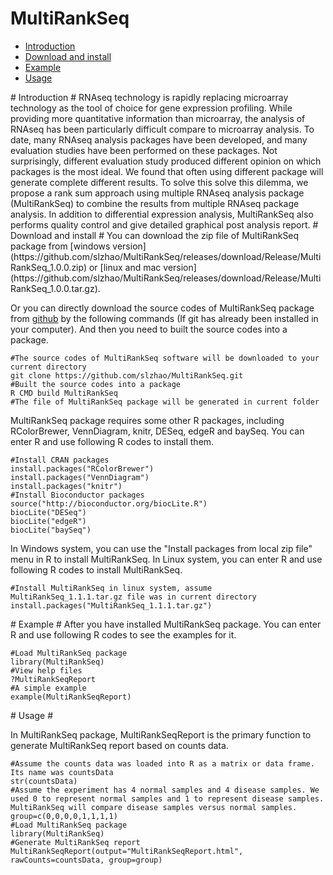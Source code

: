 MultiRankSeq
============
* [Introduction](#Introduction)
* [Download and install](#download)
* [Example](#example)
* [Usage](#usage)

<a name="Introduction"/>
# Introduction #
RNAseq technology is rapidly replacing microarray technology as the tool of choice for gene expression profiling. While providing more quantitative information than microarray, the analysis of RNAseq has been particularly difficult compare to microarray analysis. To date, many RNAseq analysis packages have been developed, and many evaluation studies have been performed on these packages.  Not surprisingly, different evaluation study produced different opinion on which packages is the most ideal.  We found that often using different package will generate complete different results.  To solve this solve this dilemma, we propose a rank sum approach using multiple RNAseq analysis package (MultiRankSeq) to combine the results from multiple RNAseq package analysis. In addition to differential expression analysis, MultiRankSeq also performs quality control and give detailed graphical post analysis report.    

<a name="download"/>
# Download and install #
You can download the zip file of MultiRankSeq package from [windows version](https://github.com/slzhao/MultiRankSeq/releases/download/Release/MultiRankSeq_1.0.0.zip) or [linux and mac version](https://github.com/slzhao/MultiRankSeq/releases/download/Release/MultiRankSeq_1.0.0.tar.gz).

Or you can directly download the source codes of MultiRankSeq package from [github](https://github.com/slzhao/MultiRankSeq) by the following commands (If git has already been installed in your computer). And then you need to built the source codes into a package.

	#The source codes of MultiRankSeq software will be downloaded to your current directory
	git clone https://github.com/slzhao/MultiRankSeq.git
	#Built the source codes into a package
	R CMD build MultiRankSeq
	#The file of MultiRankSeq package will be generated in current folder

MultiRankSeq package requires some other R packages, including RColorBrewer, VennDiagram, knitr, DESeq, edgeR and baySeq. You can enter R and use following R codes to install them. 

	#Install CRAN packages
	install.packages("RColorBrewer")
	install.packages("VennDiagram")
	install.packages("knitr")
	#Install Bioconductor packages
	source("http://bioconductor.org/biocLite.R")
	biocLite("DESeq")
	biocLite("edgeR")
	biocLite("baySeq")

In Windows system, you can use the "Install packages from local zip file" menu in R to install MultiRankSeq. In Linux system, you can enter R and use following R codes to install MultiRankSeq.
	
	#Install MultiRankSeq in linux system, assume MultiRankSeq_1.1.1.tar.gz file was in current directory
	install.packages("MultiRankSeq_1.1.1.tar.gz")

<a name="example"/>
# Example #
After you have installed MultiRankSeq package. You can enter R and use following R codes to see the examples for it.
	
	#Load MultiRankSeq package
	library(MultiRankSeq)
	#View help files
	?MultiRankSeqReport
	#A simple example
	example(MultiRankSeqReport)

<a name="usage"/>
# Usage #

In MultiRankSeq package, MultiRankSeqReport is the primary function to generate MultiRankSeq report based on counts data.

	#Assume the counts data was loaded into R as a matrix or data frame. Its name was countsData
	str(countsData)
	#Assume the experiment has 4 normal samples and 4 disease samples. We used 0 to represent normal samples and 1 to represent disease samples. MultiRankSeq will compare disease samples versus normal samples.
	group=c(0,0,0,0,1,1,1,1)
	#Load MultiRankSeq package
	library(MultiRankSeq)
	#Generate MultiRankSeq report
	MultiRankSeqReport(output="MultiRankSeqReport.html", rawCounts=countsData, group=group)